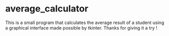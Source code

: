 # average_calculator
This is a small program that calculates the average result of a student using a graphical interface made possible by tkinter.
Thanks for giving it a try !

